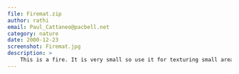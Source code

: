 ```yaml
---
file: Firemat.zip
author: rathi
email: Paul_Cattaneo@pacbell.net
category: nature
date: 2000-12-23
screenshot: Firemat.jpg
description: >
    This is a fire. It is very small so use it for texturing small areas. <b>**This is a 16 bit mat**</b>
---
```

